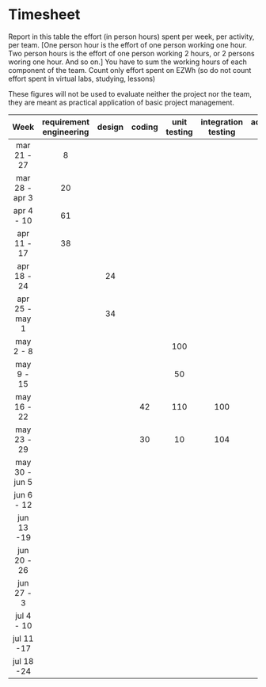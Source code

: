 # Timesheet

Report in this table the effort (in person hours) spent per week, per activity, per team. 
[One person hour is the effort of one person working one hour.
Two person hours is the effort of one person working 2 hours, or 2 persons woring one hour. And so on.]
You have to sum the working hours of each component of the team.
Count only effort spent on EZWh (so do not count effort spent in virtual labs, studying, lessons)

These figures will not be used to evaluate neither the project nor the team, they are meant as practical application of basic project management.

| Week | requirement engineering | design | coding | unit testing | integration testing | acceptance testing | management | git maven |
|:-----------:|:--------:|:-----------:|:-----------:|:----------:|:------------:|:---------------:|:-------------:|:--------------:|
| mar 21 - 27 | 8 | | | | | | | |
| mar 28 - apr 3 | 20 | | | | | | | |
| apr 4 - 10 | 61 | | | | | | | |
| apr 11 - 17| 38 | | | | | | | | 
| apr 18 - 24| | 24 | | | | | | | 
| apr 25 - may 1 | | 34 | | | | | | | 
| may 2 - 8  | | | |100 | | | | | 
| may 9 - 15| | | |50 | | | | | 
| may 16 - 22| | | 42 | 110| 100| | | | 
| may 23 - 29| | | 30 | 10| 104| 100| | | 
| may 30 - jun 5 | | | | | | 132| | | 
| jun 6 - 12 | | | | | | 10| | | 
| jun 13 -19 | | | | | | | | | 
| jun 20 - 26 | | | | | | | | | 
| jun 27 - 3 | | | | | | | | | 
| jul 4 - 10 | | | | | | | | | 
| jul 11 -17 | | | | | | | | |
| jul 18 -24 | | | | | | | | |
